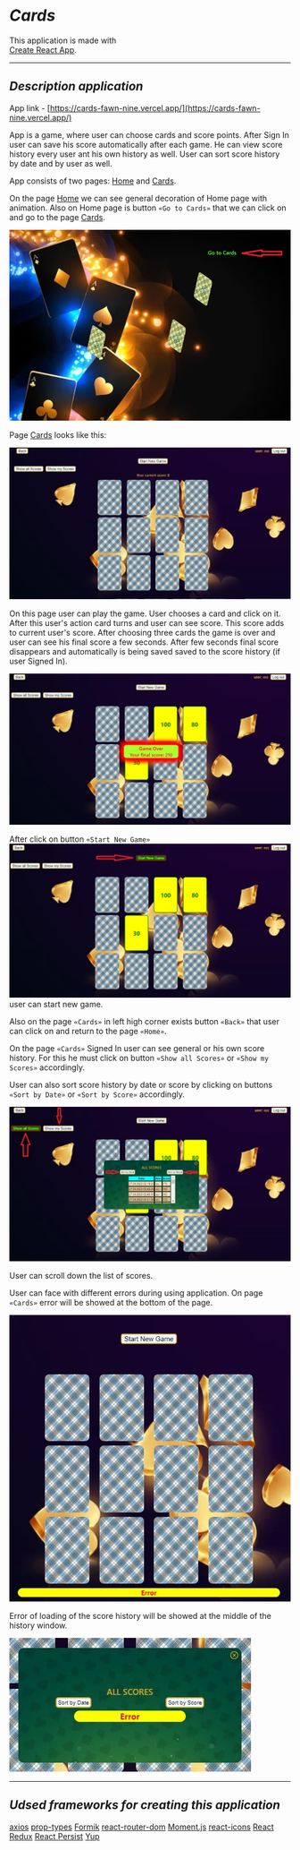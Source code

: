 # **_Cards_**

This application is made with  
[Create React App](https://github.com/facebook/create-react-app).

---

## **_Description application_**

App link -
[https://cards-fawn-nine.vercel.app/](https://cards-fawn-nine.vercel.app/)

App is a game, where user can choose cards and score points. After Sign In user
can save his score automatically after each game. He can view score history
every user ant his own history as well. User can sort score history by date and
by user as well.

App consists of two pages: [Home](https://cards-fawn-nine.vercel.app/) and
[Cards](https://cards-fawn-nine.vercel.app/cards).

On the page [Home](https://cards-fawn-nine.vercel.app/) we can see general
decoration of Home page with animation. Also on Home page is button
`«Go to Cards»` that we can click on and go to the page
[Cards](https://cards-fawn-nine.vercel.app/cards).

![Home page of app](./assets/home-page.jpg)

Page [Cards](https://cards-fawn-nine.vercel.app/cards) looks like this:

![Card page of app](./assets/card-page.jpg)

On this page user can play the game. User chooses a card and click on it. After
this user's action card turns and user can see score. This score adds to current
user's score. After choosing three cards the game is over and user can see his
final score a few seconds. After few seconds final score disappears and
automatically is being saved saved to the score history (if user Signed In).

![Final user's score](./assets/final-score.jpg)

After click on button `«Start New Game»`
![Start New Game](./assets/start-new-game.jpg) user can start new game.

Also on the page `«Cards»` in left high corner exists button `«Back»` that user
can click on and return to the page `«Home»`.

On the page `«Cards»` Signed In user can see general or his own score history.
For this he must click on button `«Show all Scores»` or `«Show my Scores»`
accordingly.

User can also sort score history by date or score by clicking on buttons
`«Sort by Date»` or `«Sort by Score»` accordingly.

![Show history](./assets/show-history.jpg)

User can scroll down the list of scores.

User can face with different errors during using application. On page `«Cards»`
error will be showed at the bottom of the page.

![Error on the Card page](./assets/error-card-page.jpg)

Error of loading of the score history will be showed at the middle of the
history window.

![Error of loading history](./assets/error-history.jpg)

---

## **_Udsed frameworks for creating this application_**

[axios](https://axios-http.com/)
[prop-types](https://github.com/facebook/prop-types)
[Formik](https://formik.org/)
[react-router-dom](https://github.com/remix-run/react-router)
[Moment.js](https://momentjs.com/)
[react-icons](https://github.com/react-icons/react-icons)
[React Redux](https://github.com/reduxjs/react-redux)
[React Persist](https://github.com/rt2zz/redux-persist)
[Yup](https://github.com/jquense/yup)

